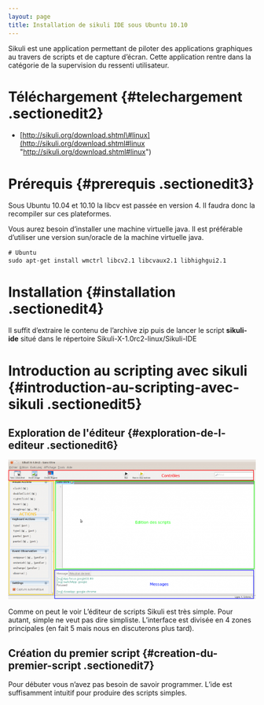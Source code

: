 ```yaml
---
layout: page
title: Installation de sikuli IDE sous Ubuntu 10.10
---
```


Sikuli est une application permettant de piloter des applications
graphiques au travers de scripts et de capture d’écran. Cette
application rentre dans la catégorie de la supervision du ressenti
utilisateur.

Téléchargement {#telechargement .sectionedit2}
==============

-   [http://sikuli.org/download.shtml\#linux](http://sikuli.org/download.shtml#linux "http://sikuli.org/download.shtml#linux")

Prérequis {#prerequis .sectionedit3}
=========

Sous Ubuntu 10.04 et 10.10 la libcv est passée en version 4. Il faudra
donc la recompiler sur ces plateformes.

Vous aurez besoin d’installer une machine virtuelle java. Il est
préférable d’utiliser une version sun/oracle de la machine virtuelle
java.

~~~
# Ubuntu
sudo apt-get install wmctrl libcv2.1 libcvaux2.1 libhighgui2.1
~~~

Installation {#installation .sectionedit4}
============

Il suffit d’extraire le contenu de l’archive zip puis de lancer le
script **sikuli-ide** situé dans le répertoire
Sikuli-X-1.0rc2-linux/Sikuli-IDE

Introduction au scripting avec sikuli {#introduction-au-scripting-avec-sikuli .sectionedit5}
=====================================

Exploration de l'éditeur {#exploration-de-l-editeur .sectionedit6}
------------------------

[![](../assets/media/infra/sikuli/interface.png@w=700)](../_detail/infra/sikuli/interface.png@id=infra%253Asikuli.html "infra:sikuli:interface.png")

Comme on peut le voir L’éditeur de scripts Sikuli est très simple. Pour
autant, simple ne veut pas dire simpliste. L’interface est divisée en 4
zones principales (en fait 5 mais nous en discuterons plus tard).

Création du premier script {#creation-du-premier-script .sectionedit7}
--------------------------

Pour débuter vous n’avez pas besoin de savoir programmer. L’ide est
suffisamment intuitif pour produire des scripts simples.
